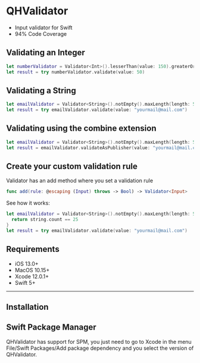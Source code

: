 # QHValidator
 * Input validator for Swift
 * 94% Code Coverage

## Validating an Integer
```swift
let numberValidator = Validator<Int>().lesserThan(value: 150).greaterOrEqualsThan(value: 10)
let result = try numberValidator.validate(value: 50)
```
## Validating a String
```swift
let emailValidator = Validator<String>().notEmpty().maxLength(length: 55).isEmailAddress()
let result = try emailValidator.validate(value: "yourmail@mail.com")
```
## Validating using the combine extension
```swift
let emailValidator = Validator<String>().notEmpty().maxLength(length: 55).isEmailAddress()
let result = emailValidator.validateAsPublisher(value: "yourmail@mail.com")
```
## Create your custom validation rule
Validator has an add method where you set a validation rule
```swift
func add(rule: @escaping (Input) throws -> Bool) -> Validator<Input>
```

See how it works:
```swift
let emailValidator = Validator<String>().notEmpty().maxLength(length: 55).isEmailAddress().add { string in 
  return string.count == 25
}
let result = try emailValidator.validate(value: "yourmail@mail.com")
```
## Requirements

- iOS 13.0+ 
- MacOS 10.15+
- Xcode 12.0.1+
- Swift 5+

---

## Installation

## Swift Package Manager
QHValidator has support for SPM, you just need to go to Xcode in the menu File/Swift Packages/Add package dependency
and you select the version of QHValidator.
